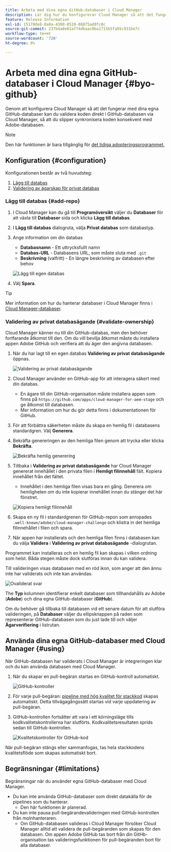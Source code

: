 ```yaml
---
title: Arbeta med dina egna GitHub-databaser i Cloud Manager
description: Lär dig hur du konfigurerar Cloud Manager så att det fungerar med dina egna GitHub-databaser.
feature: Release Information
exl-id: 15178de8-8a8a-4300-8510-88875ad0fc8c
source-git-commit: 237b4a8e01af74dbaac0ba1715b5fa95c931be7c
workflow-type: tm+mt
source-wordcount: '720'
ht-degree: 0%

---
```


# Arbeta med dina egna GitHub-databaser i Cloud Manager {#byo-github}

Genom att konfigurera Cloud Manager så att det fungerar med dina egna GitHub-databaser kan du validera koden direkt i GitHub-databasen via Cloud Manager, så att du slipper synkronisera koden konsekvent med Adobe-databasen.

>[!NOTE]
>
>Den här funktionen är bara tillgänglig för [det tidiga adopteringsprogrammet.](/help/implementing/cloud-manager/release-notes/current.md#early-adoption)

## Konfiguration {#configuration}

Konfigurationen består av två huvudsteg:

1. [Lägg till databas](#add-repo)
1. [Validering av ägarskap för privat databas](#validate-ownership)

### Lägg till databas {#add-repo}

1. I Cloud Manager kan du gå till **Programöversikt** väljer du **Databaser** för att växla till **Databaser** sida och klicka **Lägg till databas**.

1. I **Lägg till databas** dialogruta, välja **Privat databas** som databastyp.

1. Ange information om din databas

   * **Databasnamn** - Ett uttrycksfullt namn
   * **Databas-URL** - Databasens URL, som måste sluta med `.git`
   * **Beskrivning** (valfritt) - En längre beskrivning av databasen efter behov

   ![Lägg till egen databas](/help/implementing/cloud-manager/assets/repos/add-own-github.png)

1. Välj **Spara**.

>[!TIP]
>
>Mer information om hur du hanterar databaser i Cloud Manager finns i [Cloud Manager-databaser](/help/implementing/cloud-manager/managing-code/cloud-manager-repositories.md).

### Validering av privat databasägande {#validate-ownership}

Cloud Manager känner nu till din GitHub-databas, men den behöver fortfarande åtkomst till den. Om du vill bevilja åtkomst måste du installera appen Adobe GitHub och verifiera att du äger den angivna databasen.

1. När du har lagt till en egen databas **Validering av privat databasägande** öppnas.

   ![Validering av privat databasägande](/help/implementing/cloud-manager/assets/repos/private-repo-validate.png)

1. Cloud Manager använder en GitHub-app för att interagera säkert med din databas.
   * En ägare till din GitHub-organisation måste installera appen som finns på `https://github.com/apps/cloud-manager-for-aem-stage` och ge åtkomst till databasen.
   * Mer information om hur du gör detta finns i dokumentationen för GitHub.

1. För att förbättra säkerheten måste du skapa en hemlig fil i databasens standardgren. Välj **Generera**.

1. Bekräfta genereringen av den hemliga filen genom att trycka eller klicka **Bekräfta**.

   ![Bekräfta hemlig generering](/help/implementing/cloud-manager/assets/repos/confirm-generation.png)

1. Tillbaka i **Validering av privat databasägande** har Cloud Manager genererat innehållet i den privata filen i **Hemligt filinnehåll** fält. Kopiera innehållet från det fältet.

   * Innehållet i den hemliga filen visas bara en gång. Generera om hemligheten om du inte kopierar innehållet innan du stänger det här fönstret.

   ![Kopiera hemligt filinnehåll](/help/implementing/cloud-manager/assets/repos/new-secret.png)

1. Skapa en ny fil i standardgrenen för GitHub-repon som anropades `.well-known/adobe/cloud-manager-challenge` och klistra in det hemliga filinnehållet i filen och spara.

1. När appen har installerats och den hemliga filen finns i databasen kan du välja **Validera** i **Validering av privat databasägande** -dialogrutan.

Programmet kan installeras och en hemlig fil kan skapas i vilken ordning som helst. Båda stegen måste dock slutföras innan du kan validera.

Till valideringen visas databasen med en röd ikon, som anger att den ännu inte har validerats och inte kan användas.

![Ovaliderat svar](/help/implementing/cloud-manager/assets/repos/unvalidated-repo.png)

The **Typ** kolumnen identifierar enkelt databaser som tillhandahålls av Adobe (**Adobe**) och dina egna GitHub-databaser (**GitHub**).

Om du behöver gå tillbaka till databasen vid ett senare datum för att slutföra valideringen, på **Databaser** väljer du ellipsknappen på raden som representerar GitHub-databasen som du just lade till och väljer **Ägarverifiering** i listrutan.

## Använda dina egna GitHub-databaser med Cloud Manager {#using}

När GitHub-databasen har validerats i Cloud Manager är integreringen klar och du kan använda databasen med Cloud Manager.

1. När du skapar en pull-begäran startas en GitHub-kontroll automatiskt.

   ![GitHub-kontroller](/help/implementing/cloud-manager/assets/repos/github-checks.png)

1. För varje pull-begäran: [pipeline med hög kvalitet för stackkod](/help/implementing/cloud-manager/configuring-pipelines/introduction-ci-cd-pipelines.md) skapas automatiskt. Detta tillvägagångssätt startas vid varje uppdatering av pull-begäran.

1. GitHub-kontrollen fortsätter att vara i ett körningsläge tills kodkvalitetskontrollerna har slutförts. Kodkvalitetsresultaten sprids sedan till GitHub-kontrollen.

   ![Kvalitetskontroller för GitHub-kod](/help/implementing/cloud-manager/assets/repos/github-code-quality.png)

När pull-begäran stängs eller sammanfogas, tas hela stackkodens kvalitetsflöde som skapas automatiskt bort.

## Begränsningar {#limitations}

Begränsningar när du använder egna GitHub-databaser med Cloud Manager.

* Du kan inte använda GitHub-databaser som direkt datakälla för de pipelines som du hanterar.
   * Den här funktionen är planerad.
* Du kan inte pausa pull-begärandevalideringen med GitHub-kontrollen från molnhanteraren.
   * Om GitHub-databasen valideras i Cloud Manager försöker Cloud Manager alltid att validera de pull-begäranden som skapas för den databasen.
Om appen Adobe GitHub tas bort från din GitHb-organisation tas valideringsfunktionen för pull-begäranden bort för alla databaser.
